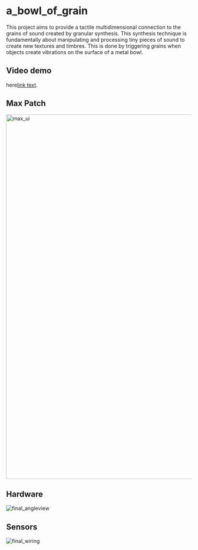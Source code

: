 # a_bowl_of_grain
This project aims to provide a tactile multidimensional connection to the grains of sound created by granular synthesis. This synthesis technique is fundamentally about manipulating and processing tiny pieces of sound to create new textures and timbres. This is done by triggering grains when objects create vibrations on the surface of a metal bowl.

## Video demo
here[link text](https://www.youtube.com/watch?v=I2vvDrNJBnQ).


## Max Patch
<img width="990" alt="max_ui" src="https://github.com/ruarim/a_bowl_of_grain/assets/48099261/dfa825d3-a209-47ce-a955-3321dcd99c50">


## Hardware
![final_angleview](https://github.com/ruarim/a_bowl_of_grain/assets/48099261/761a7d4f-8975-45e6-99e1-6ea39b26289f)

## Sensors
![final_wiring](https://github.com/ruarim/a_bowl_of_grain/assets/48099261/b8f28f45-9c7c-4fb4-a86f-e18814d3e544)


